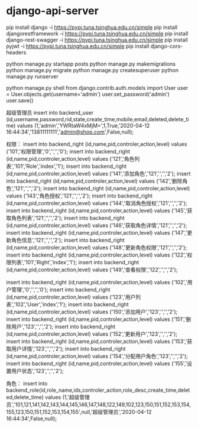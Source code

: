 # django-api-server

pip install django -i https://pypi.tuna.tsinghua.edu.cn/simple
pip install djangorestframework -i https://pypi.tuna.tsinghua.edu.cn/simple
pip install django-rest-swagger -i https://pypi.tuna.tsinghua.edu.cn/simple
pip install pyjwt -i https://pypi.tuna.tsinghua.edu.cn/simple
pip install django-cors-headers

python manage.py startapp posts
python manage.py makemigrations
python manage.py migrate
python manage.py createsuperuser
python manage.py runserver

python manage.py shell
from django.contrib.auth.models import User 
user = User.objects.get(username='admin') 
user.set_password('admin') 
user.save()

超级管理员
insert into backend_user (id,username,password,rid,state,create_time,mobile,email,deleted,delete_time) values (1,'admin','YWRtaW4xMjM=',1,True,'2020-04-12 16:44:34','13811111111','admin@shop.com',False,null);

权限：
insert into backend_right (id,name,pid,controler,action,level) values ('101','权限管理','0','','','0');
insert into backend_right (id,name,pid,controler,action,level) values ('121','角色列表','101','Role','index','1');
insert into backend_right (id,name,pid,controler,action,level) values ('141','添加角色','121','','','2');
insert into backend_right (id,name,pid,controler,action,level) values ('142','删除角色','121','','','2');
insert into backend_right (id,name,pid,controler,action,level) values ('143','角色授权','121','','','2');
insert into backend_right (id,name,pid,controler,action,level) values ('144','取消角色授权','121','','','2');
insert into backend_right (id,name,pid,controler,action,level) values ('145','获取角色列表','121','','','2');
insert into backend_right (id,name,pid,controler,action,level) values ('146','获取角色详情','121','','','2');
insert into backend_right (id,name,pid,controler,action,level) values ('147','更新角色信息','121','','','2');
insert into backend_right (id,name,pid,controler,action,level) values ('148','更新角色权限','121','','','2');
insert into backend_right (id,name,pid,controler,action,level) values ('122','权限列表','101','Right','index','1');
insert into backend_right (id,name,pid,controler,action,level) values ('149','查看权限','122','','','2');

insert into backend_right (id,name,pid,controler,action,level) values ('102','用户管理','0','','','0');
insert into backend_right (id,name,pid,controler,action,level) values ('123','用户列表','102','User','index','1');
insert into backend_right (id,name,pid,controler,action,level) values ('150','添加用户','123','','','2');
insert into backend_right (id,name,pid,controler,action,level) values ('151','删除用户','123','','','2');
insert into backend_right (id,name,pid,controler,action,level) values ('152','更新用户','123','','','2');
insert into backend_right (id,name,pid,controler,action,level) values ('153','获取用户详情','123','','','2');
insert into backend_right (id,name,pid,controler,action,level) values ('154','分配用户角色','123','','','2');
insert into backend_right (id,name,pid,controler,action,level) values ('155','设置用户状态','123','','','2');

角色：
insert into backend_role(id,role_name,ids,controler_action,role_desc,create_time,deleted,delete_time) values (1,'超级管理员','101,121,141,142,143,144,145,146,147,148,122,149,102,123,150,151,152,153,154,155,123,150,151,152,153,154,155',null,'超级管理员','2020-04-12 16:44:34',False,null);
